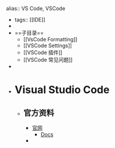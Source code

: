 alias:: VS Code, VSCode

- tags:: [[IDE]]
-
- ==子目录==
	- [[VsCode Formatting]]
	- [[VSCode Settings]]
	- [[VSCode 插件]]
	- [[VSCode 常见问题]]
-
- # Visual Studio Code
	- ## 官方资料
		- [官网](https://code.visualstudio.com/)
			- [Docs](https://code.visualstudio.com/docs)
		-